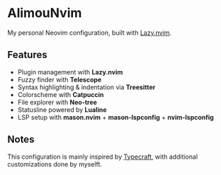 # AlimouNvim 

My personal Neovim configuration, built with [Lazy.nvim](https://github.com/folke/lazy.nvim).

## Features 
- Plugin management with **Lazy.nvim** 
- Fuzzy finder with **Telescope**
- Syntax highlighting & indentation via **Treesitter**
- Colorscheme with **Catpuccin**
- File explorer with **Neo-tree**
- Statusline powered by **Lualine**
- LSP setup with **mason.nvim** + **mason-lspconfig** + **nvim-lspconfig**

## Notes 
This configuration is mainly inspired by [Typecraft](https://typecraft.dev/), with additional customizations done by myselft.